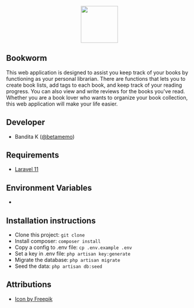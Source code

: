 <p align="center"><a href="https://www.github.com/betamemo" target="_blank"><img src="https://drive.usercontent.google.com/download?id=1zi4tql9TtpSwqgMDuNbm1L5r-Yl0-CIU&authuser=0" width="100"></a></p>

## Bookworm
This web application is designed to assist you keep track of your books by functioning as your personal librarian. There are functions that lets you to create book lists, add tags to each book, and keep track of your reading progress. You can also view and write reviews for the books you've read. Whether you are a book lover who wants to organize your book collection, this web application will make your life easier.

## Developer
- Bandita K ([@betamemo](https://www.github.com/betamemo))

## Requirements
- [Laravel 11](https://laravel.com/docs/11.x/releases)

## Environment Variables
-

## Installation instructions 
- Clone this project: `git clone`
- Install composer: `composer install`
- Copy a config to .env file: `cp .env.example .env`
- Set a key in .env file: `php artisan key:generate`
- Migrate the database: `php artisan migrate` 
- Seed the data: `php artisan db:seed`

## Attributions
- <a href="https://www.freepik.com/icon/worm_742389#fromView=search&page=1&position=40&uuid=37d70866-a784-4155-b66c-c33d3128921d">Icon by Freepik</a>
